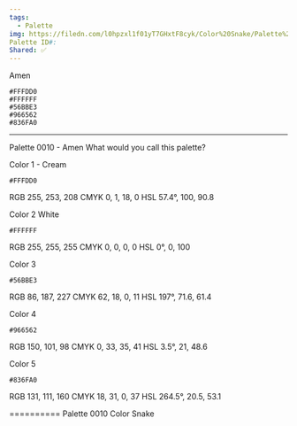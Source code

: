 ```yaml
---
tags:
  - Palette
img: https://filedn.com/l0hpzxl1f01yT7GHxtF8cyk/Color%20Snake/Palette%20Thumbnails/Color%20Snake%20Palette%200010%20(1920).png
Palette ID#: 
Shared: ✅
---
```

Amen
```palette
#FFFDD0
#FFFFFF
#56BBE3
#966562
#836FA0
```

---

Palette 0010 - Amen
What would you call this palette?

Color 1 - Cream
```palette
#FFFDD0
```
RGB 255, 253, 208
CMYK	0, 1, 18, 0
HSL	57.4°, 100, 90.8

Color 2 White
```palette
#FFFFFF
```
RGB 255, 255, 255
CMYK	0, 0, 0, 0
HSL	0°, 0, 100

Color 3
```palette
#56BBE3
```
RGB 86, 187, 227
CMYK	62, 18, 0, 11
HSL	197°, 71.6, 61.4

Color 4
```palette
#966562
```
RGB 150, 101, 98
CMYK	0, 33, 35, 41
HSL	3.5°, 21, 48.6

Color 5
```palette
#836FA0
```
RGB 131, 111, 160
CMYK	18, 31, 0, 37
HSL	264.5°, 20.5, 53.1


==========
Palette 0010
Color Snake